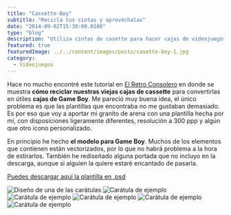 ```yaml
---
title: "Cassette-Boy"
subtitle: "Recicla tus cintas y aprovéchalas"
date: "2014-09-02T15:30:00.0100"
type: "blog"
description: "Utiliza cintas de casette para hacer cajas de videojuegos de Game Boy"
featured: true
featuredImage: ../../content/images/posts/casette-boy-1.jpg
category:
  - Videojuegos
---
```


Hace no mucho encontré este tutorial en [El Retro Consolero](http://elretroconsolero.blogspot.com/2013/08/cajas-de-casette-para-juegos-de-game.html#more) en donde se muestra **cómo reciclar nuestras viejas cajas de cassette** para convertirlas en útiles **cajas de Game Boy**. Me pareció muy buena idea, el único problema es que las plantillas que encontraba no me gustaban demasiado. Es por eso que voy a aportar mi granito de arena con una plantilla hecha por mí, con disposiciones ligeramente diferentes, resolución a 300 ppp y algún que otro icono personalizado.

En principio he hecho **el modelo para Game Boy**. Muchos de los elementos que contienen están vectorizados, por lo que no habrá problema a la hora de estirarlos. También he rediseñado alguna portada que no incluyo en la descarga, aunque si alguien la quiere estaré encantado de pasarla.

[Puedes descargar aquí la plantilla en .psd](https://www.icloud.com/iclouddrive/08HqG_yNPK3e9a3Ximb_1IoUw#Game_Boy_-_Plantilla)

![Diseño de una de las carátulas](../../content/images/posts/casette-boy-2.jpg)
![Carátula de ejemplo](../../content/images/posts/casette-boy-3.jpg)
![Carátula de ejemplo](../../content/images/posts/casette-boy-4.jpg)
![Carátula de ejemplo](../../content/images/posts/casette-boy-5.jpg)
![Carátula de ejemplo](../../content/images/posts/casette-boy-6.jpg)
![Carátula de ejemplo](../../content/images/posts/casette-boy-7.jpg)
